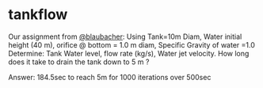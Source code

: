 # tankflow
Our assignment from [@blaubacher](https://github.com/blaubacher):
Using Tank=10m Diam, Water initial height (40 m), orifice @ bottom = 1.0 m diam, Specific Gravity of water =1.0
Determine:  Tank Water level, flow rate (kg/s), Water jet velocity.
How long does it take to drain the tank down to 5 m ?

Answer: 184.5sec to reach 5m for 1000 iterations over 500sec
